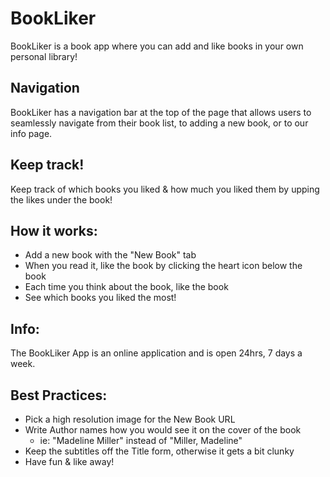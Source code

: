 # BookLiker

BookLiker is a book app where you can add and like books in your own personal library!

## Navigation

BookLiker has a navigation bar at the top of the page that allows users to seamlessly navigate from their book list, to adding a new book, or to our info page.

## Keep track!

Keep track of which books you liked & how much you liked them by upping the likes under the book!

## How it works:

- Add a new book with the "New Book" tab
- When you read it, like the book by clicking the heart icon below the book
- Each time you think about the book, like the book
- See which books you liked the most!

## Info:

The BookLiker App is an online application and is open 24hrs, 7 days a week.

## Best Practices:
- Pick a high resolution image for the New Book URL
- Write Author names how you would see it on the cover of the book
    - ie: "Madeline Miller" instead of "Miller, Madeline"
- Keep the subtitles off the Title form, otherwise it gets a bit clunky
- Have fun & like away!